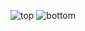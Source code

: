 ![top](/sebseb7/pentarm13xx/raw/master/top.png)
![bottom](/sebseb7/pentarm13xx/raw/master/bottom.png)

